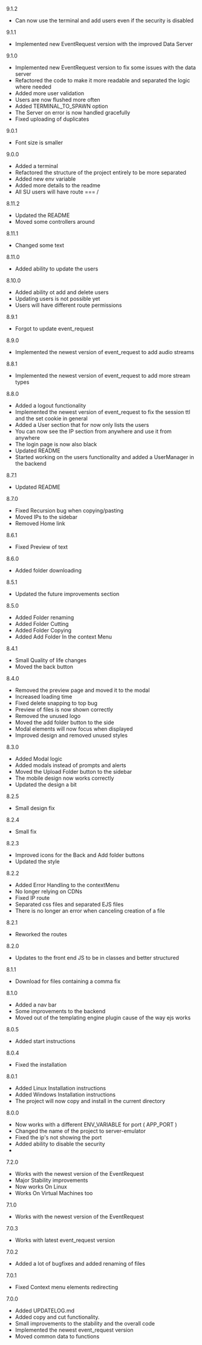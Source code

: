 9.1.2
- Can now use the terminal and add users even if the security is disabled

9.1.1
- Implemented new EventRequest version with the improved Data Server 

9.1.0
- Implemented new EventRequest version to fix some issues with the data server
- Refactored the code to make it more readable and separated the logic where needed
- Added more user validation
- Users are now flushed more often
- Added TERMINAL_TO_SPAWN option
- The Server on error is now handled gracefully
- Fixed uploading of duplicates 

9.0.1
- Font size is smaller

9.0.0
- Added a terminal
- Refactored the structure of the project entirely to be more separated
- Added new env variable
- Added more details to the readme
- All SU users will have route === /

8.11.2
- Updated the README
- Moved some controllers around

8.11.1
- Changed some text

8.11.0
- Added ability to update the users

8.10.0
- Added ability ot add and delete users
- Updating users is not possible yet
- Users will have different route permissions

8.9.1
- Forgot to update event_request

8.9.0
- Implemented the newest version of event_request to add audio streams 

8.8.1
- Implemented the newest version of event_request to add more stream types

8.8.0
- Added a logout functionality
- Implemented the newest version of event_request to fix the session ttl and the set cookie in general
- Added a User section that for now only lists the users
- You can now see the IP section from anywhere and use it from anywhere 
- The login page is now also black
- Updated README 
- Started working on the users functionality and added a UserManager in the backend 

8.7.1
- Updated README

8.7.0
- Fixed Recursion bug when copying/pasting
- Moved IPs to the sidebar
- Removed Home link

8.6.1
- Fixed Preview of text

8.6.0
- Added folder downloading

8.5.1
- Updated the future improvements section

8.5.0
- Added Folder renaming
- Added Folder Cutting
- Added Folder Copying
- Added Add Folder In the context Menu

8.4.1
- Small Quality of life changes
- Moved the back button

8.4.0
- Removed the preview page and moved it to the modal
- Increased loading time
- Fixed delete snapping to top bug
- Preview of files is now shown correctly
- Removed the unused logo
- Moved the add folder button to the side
- Modal elements will now focus when displayed 
- Improved design and removed unused styles

8.3.0
- Added Modal logic
- Added modals instead of prompts and alerts
- Moved the Upload Folder button to the sidebar
- The mobile design now works correctly
- Updated the design a bit

8.2.5
- Small design fix

8.2.4
- Small fix

8.2.3
- Improved icons for the Back and Add folder buttons
- Updated the style

8.2.2
- Added Error Handling to the contextMenu
- No longer relying on CDNs
- Fixed IP route
- Separated css files and separated EJS files
- There is no longer an error when canceling creation of a file

8.2.1
- Reworked the routes

8.2.0
- Updates to the front end JS to be in classes and better structured 

8.1.1
- Download for files containing a comma fix

8.1.0
- Added a nav bar
- Some improvements to the backend
- Moved out of the templating engine plugin cause of the way ejs works

8.0.5
- Added start instructions

8.0.4
- Fixed the installation

8.0.1
- Added Linux Installation instructions
- Added Windows Installation instructions
- The project will now copy and install in the current directory

8.0.0
- Now works with a different ENV_VARIABLE for port ( APP_PORT )
- Changed the name of the project to server-emulator
- Fixed the ip's not showing the port
- Added ability to disable the security
- 

7.2.0
- Works with the newest version of the EventRequest
- Major Stability improvements
- Now works On Linux
- Works On Virtual Machines too

7.1.0
- Works with the newest version of the EventRequest

7.0.3
- Works with latest event_request version

7.0.2
- Added a lot of bugfixes and added renaming of files

7.0.1
- Fixed Context menu elements redirecting

7.0.0
- Added UPDATELOG.md
- Added copy and cut functionality.
- Small improvements to the stability and the overall code
- Implemented the newest event_request version
- Moved common data to functions